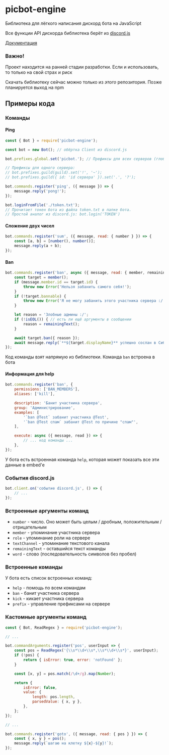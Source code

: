 # picbot-engine

Библиотека для лёгкого написания дискорд бота на JavaScript

Все функции API дискорда библиотека берёт из [discord.js](https://github.com/discordjs/discord.js)

[Документация](https://picalines.github.io/picbot-engine/)

### Важно!

Проект находится на ранней стадии разработки. Если и использовать, то только на свой страх и риск

Скачать библиотеку сейчас можно только из *этого* репозитория. Позже планируется выход на npm

## Примеры кода

### Команды

#### Ping

```js
const { Bot } = require('picbot-engine');

const bot = new Bot(); // обёртка Client из discord.js

bot.prefixes.global.set('picbot.'); // Префиксы для всех серверов (глобальные)

// Префиксы для одного сервера:
// bot.prefixes.guild(guild).set('!', '~');
// bot.prefixes.guild({ id: 'id сервера' }).set('.', '?');

bot.commands.register('ping', ({ message }) => {
    message.reply('pong!');
});

bot.loginFromFile('./token.txt');
// Прочитает токен бота из файла token.txt в папке бота.
// Простой аналог из discord.js: bot.login('TOKEN')
```

#### Сложение двух чисел

```js
bot.commands.register('sum', ({ message, read: { number } }) => {
    const [a, b] = [number(), number()];
    message.reply(a + b);
});
```

#### Ban

```js
bot.commands.register('ban', async ({ message, read: { member, remainingText }, isEOL }) => {
    const target = member();
    if (message.member.id == target.id) {
        throw new Error('Нельзя забанить самого себя!');
    }
    if (!target.bannable) {
        throw new Error('Я не могу забанить этого участника сервера :/');
    }

    let reason = 'Злобные админы :/';
    if (!isEOL()) { // есть ли ещё аргументы в сообщении
        reason = remainingText();
    }

    await target.ban({ reason });
    await message.reply(`**${target.displayName}** успешно сослан в Сибирь`);
});
```

Код команды взят напрямую из библиотеки. Команда `ban` встроена в бота

#### Информация для help

```js
bot.commands.register('ban', {
    permissions: ['BAN_MEMBERS'],
    aliases: ['kill'],

    description: 'Банит участника сервера',
    group: 'Администрирование',
    examples: [
        '`ban @Test` забанит участника @Test',
        '`ban @Test спам` забанит @Test по причине "спам"',
    ],

    execute: async ({ message, read }) => {
        // ... код команды ...
    },
});
```

У бота есть встроенная команда `help`, которая может показать все эти данные в embed'е

### События discord.js

```js
bot.client.on('событие discord.js', () => {
    // ...
});
```

### Встроенные аргументы команд

* `number` - число. Оно может быть целым / дробным, положительным / отрицательным
* `member` - упоминание участника сервера
* `role` - упоминание роли на сервере
* `textChannel` - упоминание текстового канала
* `remainingText` - оставшийся текст команды
* `word` - слово (последовательность символов без пробел)

### Встроенные команды

У бота есть список встроенных команд:
* `help` - помощь по всем командам
* `ban` - банит участника сервера
* `kick` - кикает участника сервера
* `prefix` - управление префиксами на сервере

### Кастомные аргументы команд

```js
const { Bot, ReadRegex } = require('picbot-engine');

// ...

bot.commandArguments.register('pos', userInput => {
    const pos = ReadRegex('{\\s*\\d+\\s*,\\s*\\d+\\s*}', userInput);
    if (!pos) {
        return { isError: true, error: 'notFound' };
    }

    const [x, y] = pos.match(/\d+/g).map(Number);

    return {
        isError: false,
        value: {
            length: pos.length,
            parsedValue: { x, y },
        },
    };
});

// ...

bot.commands.register('goto', ({ message, read: { pos } }) => {
    const { x, y } = pos();
    message.reply(`шагаю на клетку ${x}-${y}!`);
});
```
